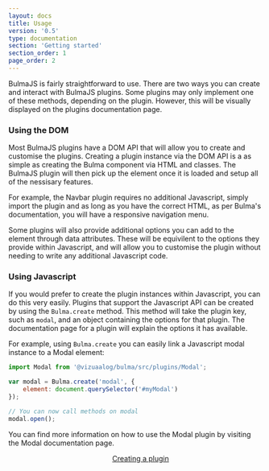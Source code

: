 ```yaml
---
layout: docs
title: Usage
version: '0.5'
type: documentation
section: 'Getting started'
section_order: 1
page_order: 2
---
```


BulmaJS is fairly straightforward to use. There are two ways you can create and interact with BulmaJS plugins. Some plugins may only implement one of these methods, depending on the plugin. However, this will be visually displayed on the plugins documentation page.

### Using the DOM
Most BulmaJS plugins have a DOM API that will allow you to create and customise the plugins. Creating a plugin instance via the DOM API is a as simple as creating the Bulma component via HTML and classes. The BulmaJS plugin will then pick up the element once it is loaded and setup all of the nessisary features.

For example, the Navbar plugin requires no additional Javascript, simply import the plugin and as long as you have the correct HTML, as per Bulma's documentation, you will have a responsive navigation menu.

Some plugins will also provide additional options you can add to the element through data attributes. These will be equivilent to the options they provide within Javascript, and will allow you to customise the plugin without needing to write any additional Javascript code.

### Using Javascript
If you would prefer to create the plugin instances within Javascript, you can do this very easily. Plugins that support the Javascript API can be created by using the `Bulma.create` method. This method will take the plugin key, such as `modal`, and an object containing the options for that plugin. The documentation page for a plugin will explain the options it has available.

For example, using `Bulma.create` you can easily link a Javascript modal instance to a Modal element:

```javascript
import Modal from '@vizuaalog/bulma/src/plugins/Modal';

var modal = Bulma.create('modal', {
    element: document.querySelector('#myModal')
});

// You can now call methods on modal
modal.open();
```

You can find more information on how to use the Modal plugin by visiting the Modal documentation page.

<div>
    <div class="columns">
        <div class="column is-6"></div>
        <div class="column is-6">
            <a class="button is-block is-large is-primary is-outlined" href="4-creating-a-plugin">Creating a plugin <span class="fas fa-arrow-right"></span></a>
        </div>
    </div>
</div>